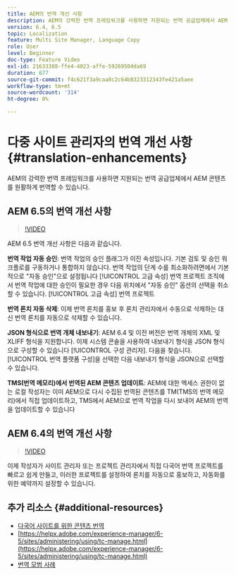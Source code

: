 ```yaml
---
title: AEM의 번역 개선 사항
description: AEM의 강력한 번역 프레임워크를 사용하면 지원되는 번역 공급업체에서 AEM 콘텐츠를 원활하게 번역할 수 있습니다. 최신 개선 사항에 대해 알아봅니다.
version: 6.4, 6.5
topic: Localization
feature: Multi Site Manager, Language Copy
role: User
level: Beginner
doc-type: Feature Video
exl-id: 21633308-ffe4-4023-affe-59269504da69
duration: 677
source-git-commit: f4c621f3a9caa8c2c64b8323312343fe421a5aee
workflow-type: tm+mt
source-wordcount: '314'
ht-degree: 0%

---
```


# 다중 사이트 관리자의 번역 개선 사항 {#translation-enhancements}

AEM의 강력한 번역 프레임워크를 사용하면 지원되는 번역 공급업체에서 AEM 콘텐츠를 원활하게 번역할 수 있습니다.

## AEM 6.5의 번역 개선 사항

>[!VIDEO](https://video.tv.adobe.com/v/27405?quality=12&learn=on)

AEM 6.5 번역 개선 사항은 다음과 같습니다.

**번역 작업 자동 승인**: 번역 작업의 승인 플래그가 이진 속성입니다. 기본 검토 및 승인 워크플로를 구동하거나 통합하지 않습니다. 번역 작업의 단계 수를 최소화하려면에서 기본적으로 &quot;자동 승인&quot;으로 설정됩니다 [!UICONTROL 고급 속성] 번역 프로젝트 조직에서 번역 작업에 대한 승인이 필요한 경우 다음 위치에서 &quot;자동 승인&quot; 옵션의 선택을 취소할 수 있습니다. [!UICONTROL 고급 속성] 번역 프로젝트

**번역 론치 자동 삭제**: 이제 번역 론치를 홍보 후 론치 관리자에서 수동으로 삭제하는 대신 번역 론치를 자동으로 삭제할 수 있습니다.

**JSON 형식으로 번역 개체 내보내기**: AEM 6.4 및 이전 버전은 번역 개체의 XML 및 XLIFF 형식을 지원합니다. 이제 시스템 콘솔을 사용하여 내보내기 형식을 JSON 형식으로 구성할 수 있습니다 [!UICONTROL 구성 관리자]. 다음을 찾습니다. [!UICONTROL 번역 플랫폼 구성]을 선택한 다음 내보내기 형식을 JSON으로 선택할 수 있습니다.

**TMS(번역 메모리)에서 번역된 AEM 콘텐츠 업데이트**: AEM에 대한 액세스 권한이 없는 로컬 작성자는 이미 AEM으로 다시 수집된 번역된 콘텐츠를 TM(TMS의 번역 메모리)에서 직접 업데이트하고, TMS에서 AEM으로 번역 작업을 다시 보내어 AEM의 번역을 업데이트할 수 있습니다

## AEM 6.4의 번역 개선 사항

>[!VIDEO](https://video.tv.adobe.com/v/21309?quality=12&learn=on)

이제 작성자가 사이트 관리자 또는 프로젝트 관리자에서 직접 다국어 번역 프로젝트를 빠르고 쉽게 만들고, 이러한 프로젝트를 설정하여 론치를 자동으로 홍보하고, 자동화를 위한 예약까지 설정할 수 있습니다.

## 추가 리소스 {#additional-resources}

* [다국어 사이트를 위한 콘텐츠 번역](https://helpx.adobe.com/experience-manager/6-5/sites/administering/using/translation.html)
* [https://helpx.adobe.com/experience-manager/6-5/sites/administering/using/tc-manage.html](https://helpx.adobe.com/experience-manager/6-5/sites/administering/using/tc-manage.html)
* [번역 모범 사례](https://helpx.adobe.com/experience-manager/6-5/sites/administering/using/tc-bp.html)
